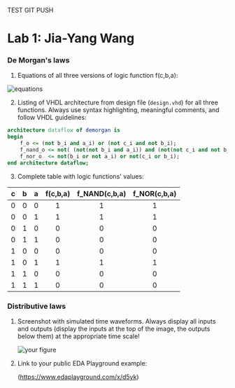 
TEST GIT PUSH

# Lab 1: Jia-Yang Wang

### De Morgan's laws

1. Equations of all three versions of logic function f(c,b,a):

  ![equations](https://i.postimg.cc/tTpDNL7q/Code-Cogs-Eqn-1.png)


2. Listing of VHDL architecture from design file (`design.vhd`) for all three functions. Always use syntax highlighting, meaningful comments, and follow VHDL guidelines:

```vhdl
architecture dataflow of demorgan is
begin
    f_o <= (not b_i and a_i) or (not c_i and not b_i);
    f_nand_o <= not( (not(not b_i and a_i)) and (not(not c_i and not b_i)));
    f_nor_o  <= not(b_i or not a_i) or not(c_i or b_i);
end architecture dataflow;
```

3. Complete table with logic functions' values:

| **c** | **b** |**a** | **f(c,b,a)** | **f_NAND(c,b,a)** | **f_NOR(c,b,a)** |
| :-: | :-: | :-: | :-: | :-: | :-: |
| 0 | 0 | 0 | 1 | 1 | 1 |
| 0 | 0 | 1 | 1 | 1 | 1 |
| 0 | 1 | 0 | 0 | 0 | 0 |
| 0 | 1 | 1 | 0 | 0 | 0 |
| 1 | 0 | 0 | 0 | 0 | 0 |
| 1 | 0 | 1 | 1 | 1 | 1 |
| 1 | 1 | 0 | 0 | 0 | 0 |
| 1 | 1 | 1 | 0 | 0 | 0 |

### Distributive laws

1. Screenshot with simulated time waveforms. Always display all inputs and outputs (display the inputs at the top of the image, the outputs below them) at the appropriate time scale!

   ![your figure](https://i.postimg.cc/t7Qz7w0G/2022-02-16-220117.png)

2. Link to your public EDA Playground example:

    (https://www.edaplayground.com/x/d5yk)
